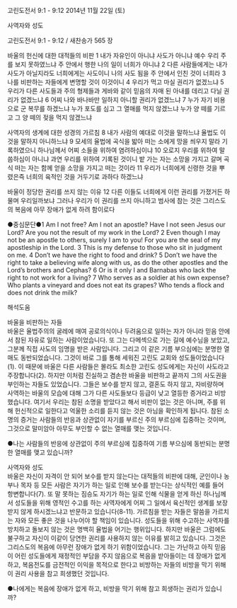 고린도전서 9:1 - 9:12 
2014년 11월 22일 (토)

사역자와 성도



고린도전서 9:1 - 9:12 / 새찬송가 565 장


바울의 헌신에 대한 대적들의 비판
1 내가 자유인이 아니냐 사도가 아니냐 예수 우리 주를 보지 못하였느냐 주 안에서 행한 나의 일이 너희가 아니냐 2 다른 사람들에게는 내가 사도가 아닐지라도 너희에게는 사도이니 나의 사도 됨을 주 안에서 인친 것이 너희라 3 나를 비판하는 자들에게 변명할 것이 이것이니 4 우리가 먹고 마실 권리가 없겠느냐 5 우리가 다른 사도들과 주의 형제들과 게바와 같이 믿음의 자매 된 아내를 데리고 다닐 권리가 없겠느냐 6 어찌 나와 바나바만 일하지 아니할 권리가 없겠느냐 7 누가 자기 비용으로 군 복무를 하겠느냐 누가 포도를 심고 그 열매를 먹지 않겠느냐 누가 양 떼를 기르고 그 양 떼의 젖을 먹지 않겠느냐 

사역자의 생계에 대한 성경의 가르침
8 내가 사람의 예대로 이것을 말하느냐 율법도 이것을 말하지 아니하느냐 9 모세의 율법에 곡식을 밟아 떠는 소에게 망을 씌우지 말라 기록하였으니 하나님께서 어찌 소들을 위하여 염려하심이냐 10 오로지 우리를 위하여 말씀하심이 아니냐 과연 우리를 위하여 기록된 것이니 밭 가는 자는 소망을 가지고 갈며 곡식 떠는 자는 함께 얻을 소망을 가지고 떠는 것이라 11 우리가 너희에게 신령한 것을 뿌렸은즉 너희의 육적인 것을 거두기로 과하다 하겠느냐 

바울이 정당한 권리를 쓰지 않는 이유
12 다른 이들도 너희에게 이런 권리를 가졌거든 하물며 우리일까보냐 그러나 우리가 이 권리를 쓰지 아니하고 범사에 참는 것은 그리스도의 복음에 아무 장애가 없게 하려 함이로다 

●중심문단●1 Am I not free? Am I not an apostle? Have I not seen Jesus our Lord? Are you not the result of my work in the Lord? 2 Even though I may not be an apostle to others, surely I am to you! For you are the seal of my apostleship in the Lord. 3 This is my defense to those who sit in judgment on me. 4 Don’t we have the right to food and drink? 5 Don’t we have the right to take a believing wife along with us, as do the other apostles and the Lord’s brothers and Cephas? 6 Or is it only I and Barnabas who lack the right to not work for a living? 7 Who serves as a soldier at his own expense? Who plants a vineyard and does not eat its grapes? Who tends a flock and does not drink the milk?

해석도움





바울을 비판하는 자들  
바울은 율법주의의 굴레에 매여 공로의식이나 두려움으로 일하는 자가 아니라 믿음 안에서 참된 자유로 일하는 사람이었습니다. 또 그는 다메섹으로 가는 길에 예수님을 보았고, 그분께 직접 사도의 임명을 받은 사람입니다. 그리고 이 같은 기름 부으심에는 분명한 열매도 동반되었습니다. 그것이 바로 그를 통해 세워진 고린도 교회와 성도들이었습니다(1). 이 때문에 바울은 다른 사람들은 몰라도 최소한 고린도 성도에게는 자신이 사도라고 주장합니다(2). 하지만 이처럼 진실하고 겸손한 바울을 비판하고 끝까지 그의 사도권을 부인하는 자들도 있었습니다. 그들은 보수를 받지 않고, 결혼도 하지 않고, 자비량하며 사역하는 바울의 모습에 대해 그가 다른 사도들보다 등급이 낮고 열등한 증거라고 비방했습니다. 여기서 우리는 참된 소명을 받았다고 해서 비판이 없는 것은 아니며, 주를 위해 헌신적으로 일한다고 억울한 소리를 듣지 않는 것은 아님을 확인하게 됩니다. 참된 소명의 증거는 사람들의 반응과 상관없이 자기를 부르신 주의 부르심에 집중하는 것이며, 그것으로 말미암아 아무도 부인할 수 없는 열매를 맺는 것입니다.           

●나는 사람들의 반응에 상관없이 주의 부르심에 집중하여 기름 부으심에 동반되는 분명한 열매를 맺고 있습니까?

사역자와 성도  
바울은 자신이 자격이 안 되어 보수를 받지 않는다는 대적들의 비판에 대해, 군인이나 농부나 목자 등 모든 사람은 자기가 하는 일로 인해 보수를 받는다는 상식적인 예를 들어 항변합니다(7). 또 말 못하는 짐승도 자기가 하는 일로 인해 식물을 얻게 하신 하나님께서 성도들을 위해 영적인 수고를 하는 사역자에게 어찌 그 일에서 육신적인 생계를 보장받지 않게 하시겠느냐고 반문하고 있습니다(8-11). 가르침을 받는 자들은 말씀을 가르치는 자와 모든 좋은 것을 나누어야 할 책임이 있습니다. 성도들을 위해 수고하는 사역자를 방치하고 돌보지 않는 것은 명백히 율법을 어기는 행위입니다. 하지만 바울은 그럼에도 불구하고 자신이 이같이 당연한 권리를 사용하지 않는 이유를 밝히고 있습니다. 그것은 그리스도의 복음에 아무런 장애가 없게 하기 위함이었습니다. 그는 가난하고 아직 믿음이 어린 성도들에게 재정적인 부담을 주지 않음으로 복음을 받아들이는 데 장애가 없게 하고, 복음전도를 금전적인 이익을 목적으로 한다고 비방하는 자들의 비방을 막기 위해 이 권리 사용을 참고 희생했던 것입니다.

●나에게는 복음에 장애가 없게 하고, 비방을 막기 위해 참고 희생하는 권리가 있습니까?